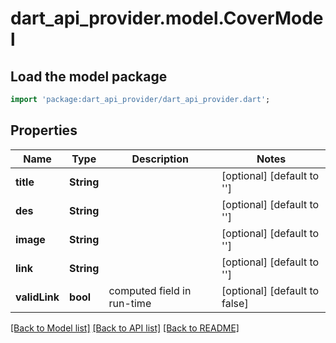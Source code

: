 # dart_api_provider.model.CoverModel

## Load the model package
```dart
import 'package:dart_api_provider/dart_api_provider.dart';
```

## Properties
Name | Type | Description | Notes
------------ | ------------- | ------------- | -------------
**title** | **String** |  | [optional] [default to '']
**des** | **String** |  | [optional] [default to '']
**image** | **String** |  | [optional] [default to '']
**link** | **String** |  | [optional] [default to '']
**validLink** | **bool** | computed field in run-time | [optional] [default to false]

[[Back to Model list]](../README.md#documentation-for-models) [[Back to API list]](../README.md#documentation-for-api-endpoints) [[Back to README]](../README.md)


